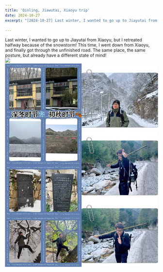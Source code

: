 ```yaml
---
title: 'Qinling, Jiawutai, Xiaoyu trip'
date: 2024-10-27
excerpt: "[2024-10-27] Last winter, I wanted to go up to Jiayutai from Xiaoyu, but I retreated halfway because of the snowstorm! This time, I went down from Xiaoyu, and finally got through the unfinished road. The same place, the same posture, but already have a different state of mind! <br/><img src='/images/10.jpg'><br/><img src='/images/11.jpg'>"

---
```



Last winter, I wanted to go up to Jiayutai from Xiaoyu, but I retreated halfway because of the snowstorm! This time, I went down from Xiaoyu, and finally got through the unfinished road. The same place, the same posture, but already have a different state of mind!<br/><img src='/images/10.jpg'><br/><img src='/images/11.jpg'>
